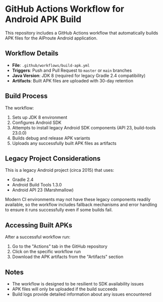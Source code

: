 # GitHub Actions Workflow for Android APK Build

This repository includes a GitHub Actions workflow that automatically builds APK files for the AIProute Android application.

## Workflow Details

- **File**: `.github/workflows/build-apk.yml`
- **Triggers**: Push and Pull Request to `master` or `main` branches
- **Java Version**: JDK 8 (required for legacy Gradle 2.4 compatibility)
- **Artifacts**: Built APK files are uploaded with 30-day retention

## Build Process

The workflow:
1. Sets up JDK 8 environment
2. Configures Android SDK
3. Attempts to install legacy Android SDK components (API 23, build-tools 23.0.0)
4. Builds debug and release APK variants
5. Uploads any successfully built APK files as artifacts

## Legacy Project Considerations

This is a legacy Android project (circa 2015) that uses:
- Gradle 2.4
- Android Build Tools 1.3.0
- Android API 23 (Marshmallow)

Modern CI environments may not have these legacy components readily available, so the workflow includes fallback mechanisms and error handling to ensure it runs successfully even if some builds fail.

## Accessing Built APKs

After a successful workflow run:
1. Go to the "Actions" tab in the GitHub repository
2. Click on the specific workflow run
3. Download the APK artifacts from the "Artifacts" section

## Notes

- The workflow is designed to be resilient to SDK availability issues
- APK files will only be uploaded if the build succeeds
- Build logs provide detailed information about any issues encountered
